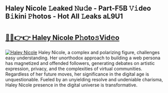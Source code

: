 ## Haley Nicole 𝙻eaked 𝙽u𝚍e - Part-F5B 𝚅𝚒deo B𝚒kini 𝙿hotos - Hot All 𝙻eaks aL9U1

# <h2><a href="http://ld53j5.urlbe.top/?page=Haley+Nicole">🔗🔗👉👉 Haley Nicole P𝚑oto𝚜Vid𝚎o</a></h2>

[![Haley Nicole](https://i.imgur.com/eBuTRDB.gif)](http://ld53j5.urlbe.top/?page=Haley+Nicole)
Haley Nicole, a complex and polarizing figure, challenges easy understanding. Her unorthodox approach to building a web persona has magnetized and offended followers, generating debates on artistic expression, privacy, and the complexities of virtual communities. Regardless of her future moves, her significance in the digital age is unquestionable. Fueled by an unyielding resolve and undeniable charisma, Haley Nicole presence in the digital universe is transformative.
